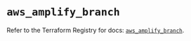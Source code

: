 # `aws_amplify_branch`

Refer to the Terraform Registry for docs: [`aws_amplify_branch`](https://registry.terraform.io/providers/hashicorp/aws/5.46.0/docs/resources/amplify_branch).
